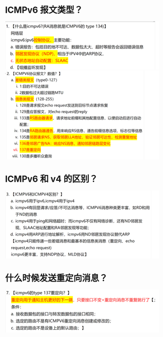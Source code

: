# ICMPv6 报文类型？

![alt text](images/面试题---ICMPV6/image.png)
![alt text](images/面试题---ICMPV6/image-1.png)

# ICMPv6 和 v4 的区别？

![alt text](images/面试题---ICMPV6/image-2.png)

# 什么时候发送重定向消息？

![alt text](images/面试题---ICMPV6/image-3.png)
